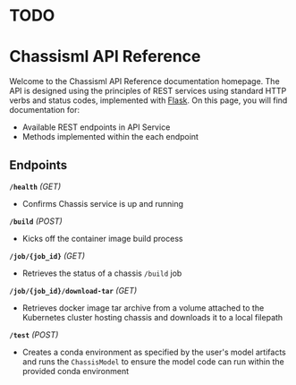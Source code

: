 # TODO

# Chassisml API Reference 

Welcome to the Chassisml API Reference documentation homepage. The API is designed using the principles of REST services using standard HTTP verbs and status codes, implemented with [Flask](https://flask.palletsprojects.com/en/2.0.x/). On this page, you will find documentation for:

* Available REST endpoints in API Service
* Methods implemented within the each endpoint

## Endpoints

**`/health`** *(GET)*

* Confirms Chassis service is up and running 

**`/build`** *(POST)*

* Kicks off the container image build process

**`/job/{job_id}`** *(GET)*

* Retrieves the status of a chassis `/build` job

**`/job/{job_id}/download-tar`** *(GET)*

* Retrieves docker image tar archive from a volume attached to the Kubernetes cluster hosting chassis and downloads it to a local filepath

**`/test`** *(POST)*

* Creates a conda environment as specified by the user's model artifacts and runs the `ChassisModel` to ensure the model code can run within the provided conda environment

<!-- 
::: service.app
    :docstring:
    selection:
        members:
            - create_job_object
            - get_job_status
            - download_tar
            - build_image
            - test_model
    rendering:
        show_source: true
        show_category_heading: true
        show_root_toc_entry: false
        show_if_no_docstring: false -->
